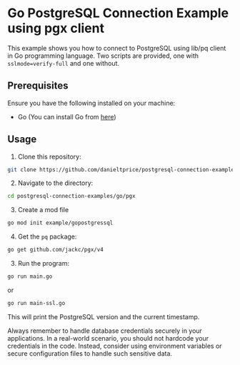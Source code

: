 # Go PostgreSQL Connection Example using pgx client

This example shows you how to connect to PostgreSQL using lib/pq client in Go programming language. Two scripts are provided, one with `sslmode=verify-full` and one without.

## Prerequisites

Ensure you have the following installed on your machine:

- Go (You can install Go from [here](https://go.dev/dl/))

## Usage

1. Clone this repository:

```bash
git clone https://github.com/danieltprice/postgresql-connection-examples.git
```

2. Navigate to the directory:

```bash
cd postgresql-connection-examples/go/pgx
```

3. Create a mod file

```bash
go mod init example/gopostgressql
```

4. Get the `pq` package:

```bash
go get github.com/jackc/pgx/v4
```

3. Run the program:

```bash
go run main.go
```

or

```bash
go run main-ssl.go
```

This will print the PostgreSQL version and the current timestamp.

Always remember to handle database credentials securely in your applications. In a real-world scenario, you should not hardcode your credentials in the code. Instead, consider using environment variables or secure configuration files to handle such sensitive data.


